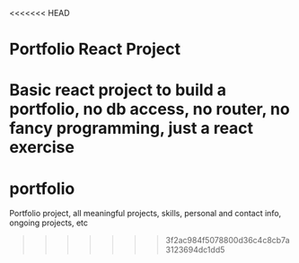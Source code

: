 <<<<<<< HEAD
# Portfolio React Project

Basic react project to build a portfolio, no db access, no router, no fancy programming, just a react exercise
=======
# portfolio
Portfolio project, all meaningful projects, skills, personal and contact info, ongoing projects, etc
>>>>>>> 3f2ac984f5078800d36c4c8cb7a3123694dc1dd5
